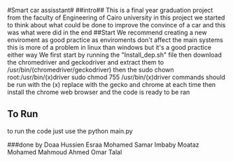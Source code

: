 #Smart car assisstant#
##intro##
This is a final year graduation project from the faculty of Engineering of Cairo university in this project we started to think about what could be done to improve the convince of a car and this was what were did in the end
##Start
We recommend creating a new enviroment as good practice as enviroments don't affect the main systems this is more of a problem in linux than windows but it's a good practice either way
We first start by running the "Install_dep.sh" file
then download the chromedriver and geckodriver and extract them to /usr/bin/(chromedriver/geckodriver)
then the 
sudo chown root:/usr/bin/(x)driver
sudo chmod 755 /usr/bin/(x)driver
commands should be run with the (x) replace with the gecko and chrome at each time
then install the chrome web browser and the code is ready to be ran

## To Run 
to run the code just use the 
python main.py
 
 ###done by
 Doaa Hussien
 Esraa Mohamed
 Samar Imbaby
 Moataz Mohamed
 Mahmoud Ahmed
 Omar Talal

